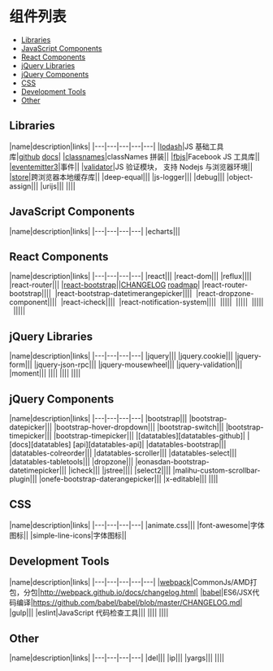 # 组件列表

- [Libraries](#libraries)
- [JavaScript Components](#javascriptcomponents)
- [React Components](#reactcomponents)
- [jQuery Libraries](#jquerylibraries)
- [jQuery Components](#jquerycomponents)
- [CSS](#css)
- [Development Tools](#developmenttools)
- [Other](#other)

## Libraries

|name|description|links|
|---|---|---|---|---|
|[lodash][lodash]|JS 基础工具库|[github][lodash-github] [docs][lodash-docs]|
|[classnames][classnames]|classNames 拼装||
|[fbjs][fbjs]|Facebook JS 工具库||
|[eventemitter3][eventemitter3]|事件||
|[validator][validator]|JS 验证模块， 支持 Nodejs 与浏览器环境||
|[store][store]|跨浏览器本地缓存库||
|deep-equal|||
|js-logger|||
|debug|||
|object-assign|||
|urijs|||
||||

[lodash]: https://lodash.com/
[lodash-github]: https://github.com/lodash/lodash
[lodash-docs]: https://lodash.com/docs
[classnames]: https://github.com/JedWatson/classnames
[eventemitter3]: https://github.com/primus/eventemitter3
[fbjs]: https://github.com/facebook/fbjs
[validator]: https://github.com/chriso/validator.js
[store]: https://github.com/marcuswestin/store.js

## JavaScript Components

|name|description|links|
|---|---|---|---|
|echarts|||

## React Components

|name|description|links|
|---|---|---|---|
|react|||
|react-dom|||
|reflux||||
|react-router|||
|[react-bootstrap][react-bootstrap]||[CHANGELOG][react-bootstrap-CHANGELOG] [roadmap][react-bootstrap-roadmap]|
|react-router-bootstrap|||| 
|react-bootstrap-datetimerangepicker|||| 
|react-dropzone-component|||| 
|react-icheck|||| 
|react-notification-system|||| 
||||| 
||||| 
||||| 
||||| 

[react-bootstrap]: https://github.com/react-bootstrap/react-bootstrap
[react-bootstrap-CHANGELOG]: https://github.com/react-bootstrap/react-bootstrap/blob/master/CHANGELOG.md
[react-bootstrap-roadmap]: https://github.com/react-bootstrap/react-bootstrap/wiki#100-roadmap


## jQuery Libraries

|name|description|links|
|---|---|---|---|
|jquery|||
|jquery.cookie|||
|jquery-form|||
|jquery-json-rpc|||
|jquery-mousewheel|||
|jquery-validation|||
|moment|||
||||
||||
||||

## jQuery Components

|name|description|links|
|---|---|---|---|
|bootstrap|||
|bootstrap-datepicker|||
|bootstrap-hover-dropdown|||
|bootstrap-switch|||
|bootstrap-timepicker|||
|bootstrap-timepicker|||
|[datatables][datatables-github]| |[docs][datatables] [api][datatables-api]|
|datatables-bootstrap|||
|datatables-colreorder|||
|datatables-scroller|||
|datatables-select|||
|datatables-tabletools|||
|dropzone|||
|eonasdan-bootstrap-datetimepicker|||
|icheck|||
|jstree||||
|select2||||
|malihu-custom-scrollbar-plugin|||
|onefe-bootstrap-daterangepicker|||
|x-editable|||
||||


## CSS

|name|description|links|
|---|---|---|---|
|animate.css|||
|font-awesome|字体图标||
|simple-line-icons|字体图标||

## Development Tools

|name|description|links|
|---|---|---|---|---|
|[webpack](http://webpack.github.io)|CommonJs/AMD打包，分包|http://webpack.github.io/docs/changelog.html|
|[babel](https://babeljs.io)|ES6/JSX代码编译|https://github.com/babel/babel/blob/master/CHANGELOG.md|
|gulp|||
|eslint|JavaScript 代码检查工具|||
||||
||||

## Other

|name|description|links|
|---|---|---|---|
|del|||
|ip|||
|yargs|||
||||
